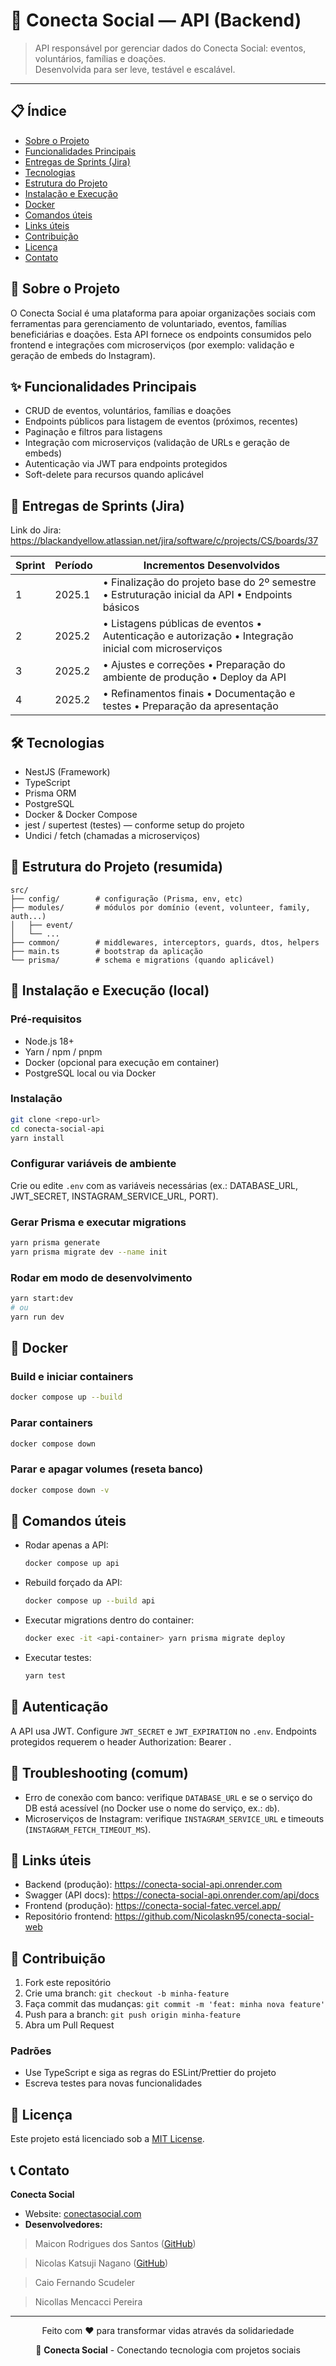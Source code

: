 # 🌱 Conecta Social — API (Backend)

> API responsável por gerenciar dados do Conecta Social: eventos, voluntários, famílias e doações.  
> Desenvolvida para ser leve, testável e escalável.

---

## 📋 Índice

-  [Sobre o Projeto](#-sobre-o-projeto)
-  [Funcionalidades Principais](#-funcionalidades-principais)
-  [Entregas de Sprints (Jira)](#-entregas-de-sprints-jira)
-  [Tecnologias](#-tecnologias)
-  [Estrutura do Projeto](#-estrutura-do-projeto)
-  [Instalação e Execução](#-instalação-e-execução)
-  [Docker](#-docker)
-  [Comandos úteis](#-comandos-úteis)
-  [Links úteis](#-links-úteis)
-  [Contribuição](#-contribuição)
-  [Licença](#-licença)
-  [Contato](#-contato)

## 🎯 Sobre o Projeto

O Conecta Social é uma plataforma para apoiar organizações sociais com ferramentas para gerenciamento de voluntariado, eventos, famílias beneficiárias e doações. Esta API fornece os endpoints consumidos pelo frontend e integrações com microserviços (por exemplo: validação e geração de embeds do Instagram).

## ✨ Funcionalidades Principais

- CRUD de eventos, voluntários, famílias e doações
- Endpoints públicos para listagem de eventos (próximos, recentes)
- Paginação e filtros para listagens
- Integração com microserviços (validação de URLs e geração de embeds)
- Autenticação via JWT para endpoints protegidos
- Soft-delete para recursos quando aplicável

## 🚀 Entregas de Sprints (Jira)

Link do Jira: https://blackandyellow.atlassian.net/jira/software/c/projects/CS/boards/37

| Sprint | Período    | Incrementos Desenvolvidos |
|--------|------------|---------------------------|
| 1      | 2025.1     | • Finalização do projeto base do 2º semestre • Estruturação inicial da API • Endpoints básicos |
| 2      | 2025.2     | • Listagens públicas de eventos • Autenticação e autorização • Integração inicial com microserviços |
| 3      | 2025.2     | • Ajustes e correções • Preparação do ambiente de produção • Deploy da API |
| 4      | 2025.2     | • Refinamentos finais • Documentação e testes • Preparação da apresentação |

## 🛠 Tecnologias

- NestJS (Framework)
- TypeScript
- Prisma ORM
- PostgreSQL
- Docker & Docker Compose
- jest / supertest (testes) — conforme setup do projeto
- Undici / fetch (chamadas a microserviços)

## 📁 Estrutura do Projeto (resumida)

```
src/
├── config/        # configuração (Prisma, env, etc)
├── modules/       # módulos por domínio (event, volunteer, family, auth...)
│   ├── event/
│   └── ...
├── common/        # middlewares, interceptors, guards, dtos, helpers
├── main.ts        # bootstrap da aplicação
└── prisma/        # schema e migrations (quando aplicável)
```

## 🚀 Instalação e Execução (local)

### Pré-requisitos
- Node.js 18+
- Yarn / npm / pnpm
- Docker (opcional para execução em container)
- PostgreSQL local ou via Docker

### Instalação
```bash
git clone <repo-url>
cd conecta-social-api
yarn install
```

### Configurar variáveis de ambiente
Crie ou edite `.env` com as variáveis necessárias (ex.: DATABASE_URL, JWT_SECRET, INSTAGRAM_SERVICE_URL, PORT).

### Gerar Prisma e executar migrations
```bash
yarn prisma generate
yarn prisma migrate dev --name init
```

### Rodar em modo de desenvolvimento
```bash
yarn start:dev
# ou
yarn run dev
```

## 🐳 Docker

### Build e iniciar containers
```bash
docker compose up --build
```

### Parar containers
```bash
docker compose down
```

### Parar e apagar volumes (reseta banco)
```bash
docker compose down -v
```

## 🧪 Comandos úteis

- Rodar apenas a API:
  ```bash
  docker compose up api
  ```
- Rebuild forçado da API:
  ```bash
  docker compose up --build api
  ```
- Executar migrations dentro do container:
  ```bash
  docker exec -it <api-container> yarn prisma migrate deploy
  ```
- Executar testes:
  ```bash
  yarn test
  ```

## 🔐 Autenticação

A API usa JWT. Configure `JWT_SECRET` e `JWT_EXPIRATION` no `.env`. Endpoints protegidos requerem o header Authorization: Bearer <token>.

## 🐛 Troubleshooting (comum)

- Erro de conexão com banco: verifique `DATABASE_URL` e se o serviço do DB está acessível (no Docker use o nome do serviço, ex.: `db`).
- Microserviços de Instagram: verifique `INSTAGRAM_SERVICE_URL` e timeouts (`INSTAGRAM_FETCH_TIMEOUT_MS`).

## 🔗 Links úteis
- Backend (produção): https://conecta-social-api.onrender.com
- Swagger (API docs): https://conecta-social-api.onrender.com/api/docs
- Frontend (produção): https://conecta-social-fatec.vercel.app/
- Repositório frontend: https://github.com/Nicolaskn95/conecta-social-web

## 🤝 Contribuição

1. Fork este repositório
2. Crie uma branch: `git checkout -b minha-feature`
3. Faça commit das mudanças: `git commit -m 'feat: minha nova feature'`
4. Push para a branch: `git push origin minha-feature`
5. Abra um Pull Request

### Padrões
- Use TypeScript e siga as regras do ESLint/Prettier do projeto
- Escreva testes para novas funcionalidades

## 📄 Licença

Este projeto está licenciado sob a [MIT License](LICENSE).

## 📞 Contato

**Conecta Social**

- Website: [conectasocial.com](https://conecta-social-fatec.vercel.app/)
- **Desenvolvedores:**
> Maicon Rodrigues dos Santos ([GitHub](github.com/maiconmaul))

> Nicolas Katsuji Nagano ([GitHub](github.com/Nicolaskn95))

> Caio Fernando Scudeler

> Nicollas Mencacci Pereira

---

<div align="center">
  <p>Feito com ❤️ para transformar vidas através da solidariedade</p>
  <p>🌱 <strong>Conecta Social</strong> - Conectando tecnologia com projetos sociais</p>
</div>
